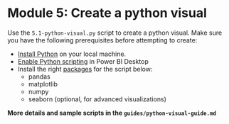 # Module 5: Create a python visual

Use the `5.1-python-visual.py` script to create a python visual. Make sure you have the following prerequisites before attempting to create:
- [Install Python](https://www.python.org/) on your local machine.
- [Enable Python scripting](https://learn.microsoft.com/en-us/power-bi/connect-data/desktop-python-scripts#enable-python-scripting) in Power BI Desktop
- Install the right [packages](https://learn.microsoft.com/en-us/power-bi/connect-data/service-python-packages-support) for the script below:
   - pandas
   - matplotlib
   - numpy
   - seaborn (optional, for advanced visualizations)

**More details and sample scripts in the `guides/python-visual-guide.md`**